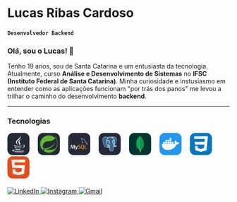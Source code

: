 # Lucas Ribas Cardoso

**`Desenvolvedor Backend`**

### Olá, sou o Lucas! 👋

Tenho 19 anos, sou de Santa Catarina e um entusiasta da tecnologia. Atualmente, curso **Análise e Desenvolvimento de Sistemas** no **IFSC (Instituto Federal de Santa Catarina)**. Minha curiosidade e instusiasmo em entender como as aplicações funcionam "por trás dos panos" me levou a trilhar o caminho do desenvolvimento **backend**.

---

### Tecnologias

<div> 
    <img width="50px" src="https://raw.githubusercontent.com/tandpfun/skill-icons/main/icons/Java-Dark.svg" style="margin-right: 15px;"/>
    <img width="50px" src="https://raw.githubusercontent.com/tandpfun/skill-icons/main/icons/Spring-Dark.svg" style="margin-right: 15px;"/>
    <img width="50px" src="https://raw.githubusercontent.com/tandpfun/skill-icons/main/icons/MySQL-Dark.svg" style="margin-right: 15px;"/>
    <img width="50px" src="https://raw.githubusercontent.com/tandpfun/skill-icons/main/icons/PostgreSQL-Dark.svg" style="margin-right: 15px;"/>
    <img width="50px" src="https://raw.githubusercontent.com/tandpfun/skill-icons/main/icons/MongoDB.svg" style="margin-right: 15px;"/>
    <img width="50px" src="https://raw.githubusercontent.com/tandpfun/skill-icons/main/icons/Docker.svg" style="margin-right: 15px;"/>
    <img width="50px" src="https://raw.githubusercontent.com/tandpfun/skill-icons/main/icons/CSS.svg" style="margin-right: 15px;"/>
    <img width="50px" src="https://raw.githubusercontent.com/tandpfun/skill-icons/main/icons/HTML.svg"/>
</div>

<br/>

<a href="https://www.linkedin.com/in/lucasribascardoso">
    <img src="https://img.shields.io/badge/LinkedIn-0077B5?style=for-the-badge&logo=linkedin&logoColor=white" alt="LinkedIn" style="border:0;"/>
</a>
<a href="https://www.instagram.com/__lucasribas">
    <img src="https://img.shields.io/badge/Instagram-E4405F?style=for-the-badge&logo=instagram&logoColor=white" alt="Instagram" style="border:0;"/>
</a>
<a href="mailto:lucas.rib.card@gmail.com">
    <img src="https://img.shields.io/badge/Gmail-D14836?style=for-the-badge&logo=gmail&logoColor=white" alt="Gmail" style="border:0;"/>
</a>

